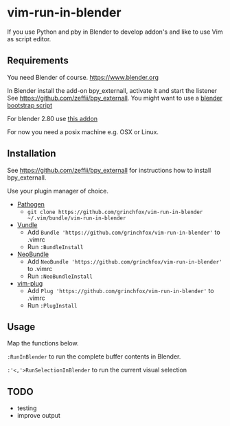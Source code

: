 # vim-run-in-blender

If you use Python and pby in Blender to develop addon's and like to use Vim as
script editor.

## Requirements

You need Blender of course. https://www.blender.org

In Blender install the add-on bpy_externall, activate it and start the listener
See https://github.com/zeffii/bpy_externall. You might want to use a [blender bootstrap script]( https://github.com/mipmip/bootstrap_bpy_externall_server)

For blender 2.80 use [this addon](https://github.com/grinchfox/bpy_externall)

For now you need a posix machine e.g. OSX or Linux.

## Installation

See https://github.com/zeffii/bpy_externall for instructions how to
install bpy_externall.

Use your plugin manager of choice.

- [Pathogen](https://github.com/tpope/vim-pathogen)
  - `git clone https://github.com/grinchfox/vim-run-in-blender ~/.vim/bundle/vim-run-in-blender`
- [Vundle](https://github.com/gmarik/vundle)
  - Add `Bundle 'https://github.com/grinchfox/vim-run-in-blender'` to .vimrc
  - Run `:BundleInstall`
- [NeoBundle](https://github.com/Shougo/neobundle.vim)
  - Add `NeoBundle 'https://github.com/grinchfox/vim-run-in-blender'` to .vimrc
  - Run `:NeoBundleInstall`
- [vim-plug](https://github.com/junegunn/vim-plug)
  - Add `Plug 'https://github.com/grinchfox/vim-run-in-blender'` to .vimrc
  - Run `:PlugInstall`

## Usage

Map the functions below.

```:RunInBlender``` to run the complete buffer contents in Blender.

```:'<,'>RunSelectionInBlender``` to run the current visual selection

## TODO

- testing
- improve output
